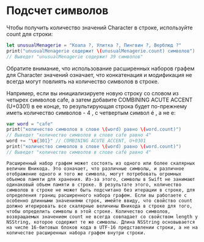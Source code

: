 # Подсчет символов
Чтобы получить количество значений Character в строке, используйте count для строки:

```swift
let unusualMenagerie = "Коала ?, Улитка ?, Пингвин ?, Верблюд ?"
print("unusualMenagerie содержит \(unusualMenagerie.count) символов")
// Выведет "unusualMenagerie содержит 39 символов"
```

Обратите внимание, что использование расширенных наборов графем для Character значений означает, что конкатенация и модификация не всегда могут повлиять на количество символов в строке.

Например, если вы инициализируете новую строку со словом из четырех символов cafe, а затем добавите COMBINING ACUTE ACCENT (U+0301) в ее конце, то результирующая строка будет по-прежнему иметь количество символов - 4 , с четвертым символ é , а не e:

```swift
var word = "cafe"
print("количество символов в слове \(word) равно \(word.count)")
// Выведет "количество символов в слове cafe равно 4"
word += "\u{301}" // COMBINING ACUTE ACCENT, U+0301
print("количество символов в слове \(word) равно \(word.count)")
// Выведет "количество символов в слове café равно 4"
```

    Расширенный набор графем может состоять из одного или более скалярных величин Юникода. Это означает, что различные символы, и различное отображение одного и того же символа, могут потребовать огромных объемов памяти для хранения. Из-за этого, символы в Swift не занимают одинаковый объем памяти в строке. В результате этого, количество символов в строке не может быть подсчитано без итерации в строке, для определения границ расширенного набора графем. Если вы работаете с особенно длинными значениями строк, имейте ввиду, что свойство count должно итерировать все скалярные величины Юникода в строке для того, чтобы определить символы в этой строке. Количество символов, возвращаемых значением count не всегда совпадает со свойством length у NSString, которое содержит те же символы. Длина NSString основывается на числе 16-битовых блоков кода в UTF-16 представлении строки, а не на количестве расширенных набора графем внутри строки.
